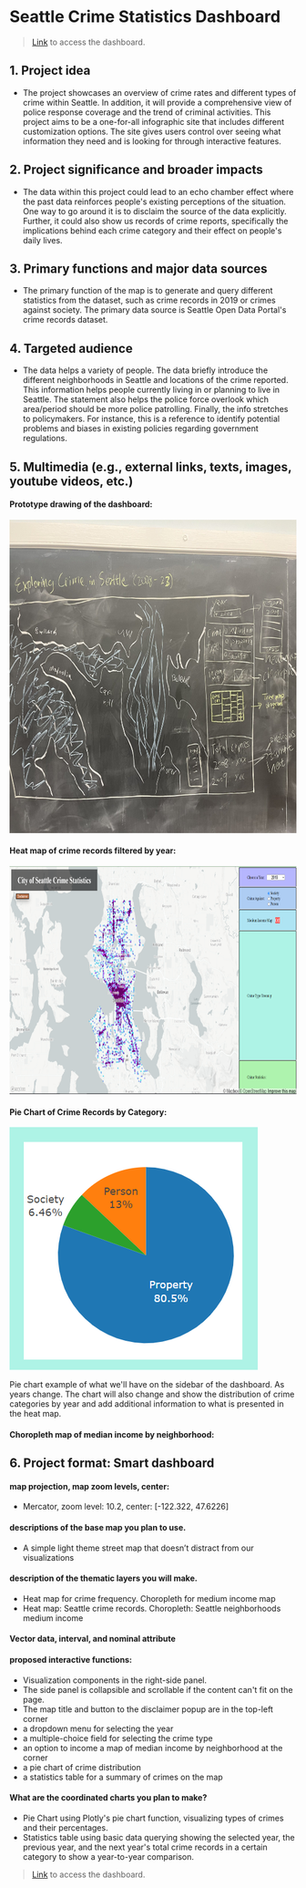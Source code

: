 # Seattle Crime Statistics Dashboard

>[Link](https://tj717.github.io/Seattle-Crime-Stats-Dashboard/) to access the dashboard.

## 1. Project idea
 - The project showcases an overview of crime rates and different types of crime within Seattle. In addition, it will provide a comprehensive view of police response coverage and the trend of criminal activities. This project aims to be a one-for-all infographic site that includes different customization options. The site gives users control over seeing what information they need and is looking for through interactive features. 
## 2. Project significance and broader impacts
- The data within this project could lead to an echo chamber effect where the past data reinforces people's existing perceptions of the situation. One way to go around it is to disclaim the source of the data explicitly. Further, it could also show us records of crime reports, specifically the implications behind each crime category and their effect on people's daily lives.
## 3. Primary functions and major data sources
 - The primary function of the map is to generate and query different statistics from the dataset, such as crime records in 2019 or crimes against society. The primary data source is Seattle Open Data Portal's crime records dataset.
## 4. Targeted audience
 - The data helps a variety of people. The data briefly introduce the different neighborhoods in Seattle and locations of the crime reported. This information helps people currently living in or planning to live in Seattle. The statement also helps the police force overlook which area/period should be more police patrolling. Finally, the info stretches to policymakers. For instance, this is a reference to identify potential problems and biases in existing policies regarding government regulations.
 
## 5. Multimedia (e.g., external links, texts, images, youtube videos, etc.)
 #### Prototype drawing of the dashboard:
<img src="img/prototype.jpg" alt="Map prototype" width="800" height="550">

 #### Heat map of crime records filtered by year:
<img src="img/year_map.png"  width="800" height="400">

 #### Pie Chart of Crime Records by Category:
<img src="img/pie.png">

Pie chart example of what we'll have on the sidebar of the dashboard. As years change. The chart will also change and show the distribution of crime categories by year and add additional information to what is presented in the heat map.

 #### Choropleth map of median income by neighborhood:

## 6. Project format: Smart dashboard
  #### map projection, map zoom levels, center:
   - Mercator, zoom level: 10.2, center: [-122.322, 47.6226]
  #### descriptions of the base map you plan to use.
   - A simple light theme street map that doesn’t distract from our visualizations
  #### description of the thematic layers you will make.
   - Heat map for crime frequency. Choropleth for medium income map
   - Heat map: Seattle crime records. Choropleth: Seattle neighborhoods medium income
  #### Vector data, interval, and nominal attribute
  #### proposed interactive functions:
  - Visualization components in the right-side panel.
  - The side panel is collapsible and scrollable if the content can't fit on the page.
  - The map title and button to the disclaimer popup are in the top-left corner
  - a dropdown menu for selecting the year
  - a multiple-choice field for selecting the crime type
  - an option to income a map of median income by neighborhood at the corner
  - a pie chart of crime distribution
  - a statistics table for a summary of crimes on the map
  #### What are the coordinated charts you plan to make?
 - Pie Chart using Plotly's pie chart function, visualizing types of crimes and their percentages.
 - Statistics table using basic data querying showing the selected year, the previous year, and the next year's total crime records in a certain category to show a year-to-year comparison.

>[Link](https://tj717.github.io/Seattle-Crime-Stats-Dashboard/) to access the dashboard.

